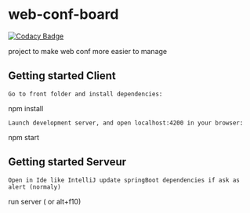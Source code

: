 # web-conf-board

[![Codacy Badge](https://api.codacy.com/project/badge/Grade/ae1c2bf556de44c8ba4ea51027e9086d)](https://app.codacy.com/app/WingsHell/web-conf-board?utm_source=github.com&utm_medium=referral&utm_content=WingsHell/web-conf-board&utm_campaign=Badge_Grade_Dashboard)

project to make web conf more easier to manage

## Getting started Client

    Go to front folder and install dependencies:

npm install

    Launch development server, and open localhost:4200 in your browser:

npm start

## Getting started Serveur

    Open in Ide like IntelliJ update springBoot dependencies if ask as alert (normaly) 
    
run server ( or alt+f10) 
